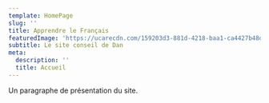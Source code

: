 ```yaml
---
template: HomePage
slug: ''
title: Apprendre le Français
featuredImage: 'https://ucarecdn.com/159203d3-881d-4218-baa1-ca4427b48d0d/'
subtitle: Le site conseil de Dan
meta:
  description: ''
  title: Accueil
---
```

Un paragraphe de présentation du site.
